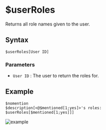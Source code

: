 # $userRoles
Returns all role names given to the user.

## Syntax
```
$userRoles[User ID]
```

### Parameters
- `User ID` : The user to return the roles for.

## Example
```
$nomention
$description[<@$mentioned[1;yes]>'s roles: 
$userRoles[$mentioned[1;yes]]]
```
![example](https://user-images.githubusercontent.com/69215413/125122358-4e30d600-e0c3-11eb-8930-07276f1bfbbd.png)
